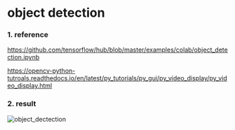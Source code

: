 # object detection

### 1. reference 

   https://github.com/tensorflow/hub/blob/master/examples/colab/object_detection.ipynb
   
   https://opencv-python-tutroals.readthedocs.io/en/latest/py_tutorials/py_gui/py_video_display/py_video_display.html
   
### 2. result 

![object_dectection](https://user-images.githubusercontent.com/30888482/75235412-8782e180-57ff-11ea-98d5-dd560feb4bd5.png)


